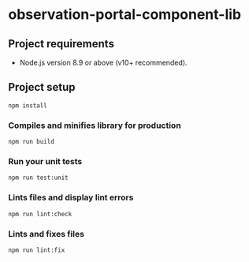 # observation-portal-component-lib

## Project requirements
-  Node.js version 8.9 or above (v10+ recommended).

## Project setup
```
npm install
```

### Compiles and minifies library for production
```
npm run build
```

### Run your unit tests
```
npm run test:unit
```

### Lints files and display lint errors
```
npm run lint:check
```

### Lints and fixes files
```
npm run lint:fix
```
